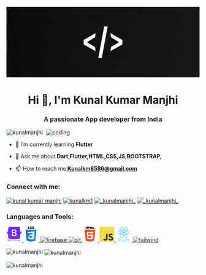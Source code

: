 ![logo](https://github.com/Kunalmanjhi/kunalmanjhi/blob/main/banner2.jpg?raw=true)
<h1 align="center">Hi 👋, I'm Kunal Kumar Manjhi</h1>
<h3 align="center">A passionate App developer from India</h3>

<img align="right" alt="coding" width="400" src="https://cdn.dribbble.com/users/1162077/screenshots/3848914/programmer.gif">

<p align="left"> <img src="https://komarev.com/ghpvc/?username=kunalmanjhi&label=Profile%20views&color=0e75b6&style=flat" alt="kunalmanjhi" /> </p>

- 🌱 I’m currently learning **Flutter**

- 💬 Ask me about **Dart,Flutter,HTML,CSS,JS,BOOTSTRAP,**

- 📫 How to reach me **Kunalkm8586@gmail.com**

<h3 align="left">Connect with me:</h3>
<p align="left">
<a href="https://linkedin.com/in/kunal kumar manjhi" target="blank"><img align="center" src="https://raw.githubusercontent.com/rahuldkjain/github-profile-readme-generator/master/src/images/icons/Social/linked-in-alt.svg" alt="kunal kumar manjhi" height="30" width="40" /></a>
<a href="https://fb.com/kunalkm1" target="blank"><img align="center" src="https://raw.githubusercontent.com/rahuldkjain/github-profile-readme-generator/master/src/images/icons/Social/facebook.svg" alt="kunalkm1" height="30" width="40" /></a>
<a href="https://instagram.com/_kunalmanjhi_" target="blank"><img align="center" src="https://raw.githubusercontent.com/rahuldkjain/github-profile-readme-generator/master/src/images/icons/Social/instagram.svg" alt="_kunalmanjhi_" height="30" width="40" /></a>
<a href="https://www.youtube.com/c/_kunalmanjhi_" target="blank"><img align="center" src="https://raw.githubusercontent.com/rahuldkjain/github-profile-readme-generator/master/src/images/icons/Social/youtube.svg" alt="_kunalmanjhi_" height="30" width="40" /></a>
</p>

<h3 align="left">Languages and Tools:</h3>
<p align="left"> <a href="https://getbootstrap.com" target="_blank" rel="noreferrer"> <img src="https://raw.githubusercontent.com/devicons/devicon/master/icons/bootstrap/bootstrap-plain-wordmark.svg" alt="bootstrap" width="40" height="40"/> </a> <a href="https://www.w3schools.com/css/" target="_blank" rel="noreferrer"> <img src="https://raw.githubusercontent.com/devicons/devicon/master/icons/css3/css3-original-wordmark.svg" alt="css3" width="40" height="40"/> </a> <a href="https://firebase.google.com/" target="_blank" rel="noreferrer"> <img src="https://www.vectorlogo.zone/logos/firebase/firebase-icon.svg" alt="firebase" width="40" height="40"/> </a> <a href="https://git-scm.com/" target="_blank" rel="noreferrer"> <img src="https://www.vectorlogo.zone/logos/git-scm/git-scm-icon.svg" alt="git" width="40" height="40"/> </a> <a href="https://www.w3.org/html/" target="_blank" rel="noreferrer"> <img src="https://raw.githubusercontent.com/devicons/devicon/master/icons/html5/html5-original-wordmark.svg" alt="html5" width="40" height="40"/> </a> <a href="https://developer.mozilla.org/en-US/docs/Web/JavaScript" target="_blank" rel="noreferrer"> <img src="https://raw.githubusercontent.com/devicons/devicon/master/icons/javascript/javascript-original.svg" alt="javascript" width="40" height="40"/> </a> <a href="https://reactjs.org/" target="_blank" rel="noreferrer"> <img src="https://raw.githubusercontent.com/devicons/devicon/master/icons/react/react-original-wordmark.svg" alt="react" width="40" height="40"/> </a> <a href="https://tailwindcss.com/" target="_blank" rel="noreferrer"> <img src="https://www.vectorlogo.zone/logos/tailwindcss/tailwindcss-icon.svg" alt="tailwind" width="40" height="40"/> </a> </p>

<p><img align="left" src="https://github-readme-stats.vercel.app/api/top-langs?username=kunalmanjhi&show_icons=true&locale=en&layout=compact" alt="kunalmanjhi" /></p>

<p>&nbsp;<img align="center" src="https://github-readme-stats.vercel.app/api?username=kunalmanjhi&show_icons=true&locale=en" alt="kunalmanjhi" /></p>

<p><img align="center" src="https://github-readme-streak-stats.herokuapp.com/?user=kunalmanjhi&" alt="kunalmanjhi" /></p>



